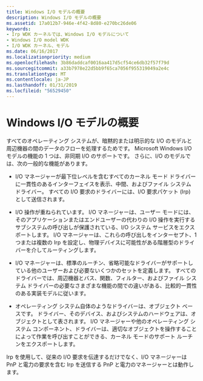 ```yaml
---
title: Windows I/O モデルの概要
description: Windows I/O モデルの概要
ms.assetid: 17a012b7-946e-4f42-8d80-e270bc26de06
keywords:
- Irp WDK カーネルでは、Windows I/O モデルについて
- Windows I/O model WDK
- I/O WDK カーネル、モデル
ms.date: 06/16/2017
ms.localizationpriority: medium
ms.openlocfilehash: 3b86daddcaf0016aa417d5cf54ce6db32f57f79d
ms.sourcegitcommit: a33b7978e22d5bb9f65ca7056f955319049a2e4c
ms.translationtype: MT
ms.contentlocale: ja-JP
ms.lasthandoff: 01/31/2019
ms.locfileid: "56529450"
---
```

# <a name="overview-of-the-windows-io-model"></a>Windows I/O モデルの概要





すべてのオペレーティング システムが、暗黙的または明示的な I/O のモデルと周辺機器の間のデータのフローを処理するためです。 Microsoft Windows I/O モデルの機能の 1 つは、非同期 I/O のサポートです。 さらに、I/O のモデルでは、次の一般的な機能があります。

-   I/O マネージャーが最下位レベルを含むすべてのカーネル モード ドライバーに一貫性のあるインターフェイスを表示、中間、およびファイル システム ドライバー。 すべての I/O 要求のドライバーには、I/O 要求パケット (Irp) として送信されます。

-   I/O 操作が重ねられています。 I/O マネージャーは、ユーザー モードには、そのアプリケーションまたはエンドユーザーの代わりの I/O 操作を実行するサブシステムの呼び出しが保護されている、I/O システム サービスをエクスポートします。 I/O マネージャーは、これらの呼び出しをインターセプト、1 つまたは複数の Irp を設定し、物理デバイスに可能性がある階層型のドライバーを介してルーティングします。

-   I/O マネージャーは、標準のルーチン、省略可能なドライバーがサポートしている他のユーザーおよび必要ないくつかのセットを定義します。 すべてのドライバーでは、周辺機器とバス、関数、フィルター、およびファイル システム ドライバーの必要なさまざまな機能の間での違いがある、比較的一貫性のある実装モデルに従います。

-   オペレーティング システム自体のようなドライバーは、オブジェクト ベースです。 ドライバー、そのデバイス、およびシステムのハードウェアは、オブジェクトとして表されます。 I/O マネージャーや他のオペレーティング システム コンポーネント、ドライバーは、適切なオブジェクトを操作することによって作業を呼び出すことができる、カーネル モードのサポート ルーチンをエクスポートします。

Irp を使用して、従来の I/O 要求を伝達するだけでなく、I/O マネージャーは PnP と電力の要求を含む Irp を送信する PnP と電力のマネージャーとは動作します。

 

 




